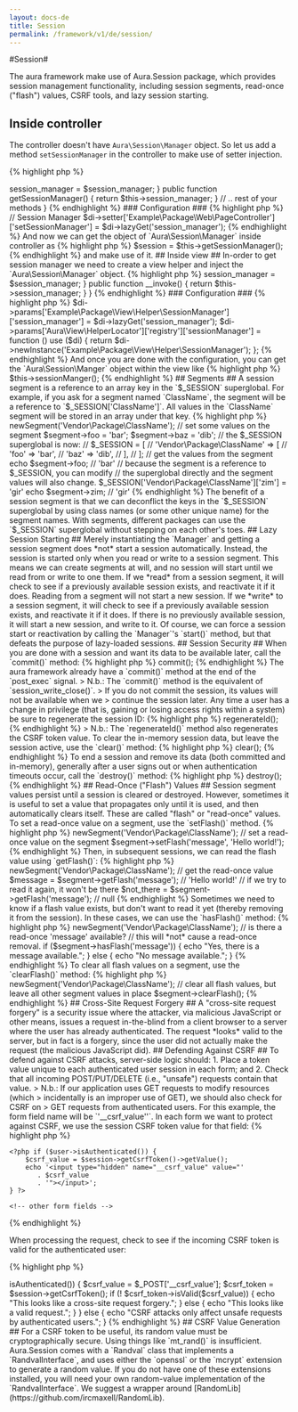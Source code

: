 ```yaml
---
layout: docs-de
title: Session
permalink: /framework/v1/de/session/
---
```


#Session#

The aura framework make use of Aura.Session package,
which provides session management functionality, including session
segments, read-once ("flash") values, CSRF tools, and lazy session starting.

## Inside controller ##

The controller doesn't have `Aura\Session\Manager` object. So let us add a
method `setSessionManager` in the controller to make use of setter
injection.

{% highlight php %}
<?php
namespace Example\Package\Web;

use Aura\Framework\Web\Controller\AbstractPage;
use Aura\Session\Manager as SessionManager;

abstract class PageController extends AbstractPage
{
    protected $session_manager;

    public function setSessionManager(SessionManager $session_manager)
    {
        $this->session_manager = $session_manager;
    }

    public function getSessionManager()
    {
        return $this->session_manager;
    }

    // .. rest of your methods
}
{% endhighlight %}

### Configuration ###

{% highlight php %}
// Session Manager
$di->setter['Example\Package\Web\PageController']['setSessionManager'] = $di->lazyGet('session_manager');
{% endhighlight %}

And now we can get the object of `Aura\Session\Manager` inside controller
as

{% highlight php %}
$session = $this->getSessionManager();
{% endhighlight %}

and make use of it.

## Inside view ##

In-order to get session manager we need to create a view helper and
inject the `Aura\Session\Manager` object.

{% highlight php %}
<?php
namespace Example\Package\View\Helper;

use Aura\View\Helper\AbstractHelper;
use Aura\Session\Manager;

class SessionManager extends AbstractHelper
{
    protected $session_manager;

    public function __construct(Manager $session_manager)
    {
        $this->session_manager = $session_manager;
    }

    public function __invoke()
    {
        return $this->session_manager;
    }
}
{% endhighlight %}

### Configuration ###

{% highlight php %}
$di->params['Example\Package\View\Helper\SessionManager']['session_manager'] = $di->lazyGet('session_manager');

$di->params['Aura\View\HelperLocator']['registry']['sessionManager'] = function () use ($di) {
    return $di->newInstance('Example\Package\View\Helper\SessionManager');
};
{% endhighlight %}

And once you are done with the configuration, you can get the
`Aura\Session\Manger` object within the view like

{% highlight php %}
    $this->sessionManger();
{% endhighlight %}

## Segments ##

A session segment is a reference to an array key in the `$_SESSION`
superglobal. For example, if you ask for a segment named `ClassName`, the
segment will be a reference to `$_SESSION['ClassName']`. All values in the
`ClassName` segment will be stored in an array under that key.

{% highlight php %}
<?php
// get a session segment; starts the session if it is not already,
// and creates the $_SESSION key if it does not exist.
$segment = $session->newSegment('Vendor\Package\ClassName');

// set some values on the segment
$segment->foo = 'bar';
$segment->baz = 'dib';

// the $_SESSION superglobal is now:
// $_SESSION = [
//      'Vendor\Package\ClassName' => [
//          'foo' => 'bar',
//          'baz' => 'dib',
//      ],
// ];

// get the values from the segment
echo $segment->foo; // 'bar'

// because the segment is a reference to $_SESSION, you can modify
// the superglobal directly and the segment values will also change.
$_SESSION['Vendor\Package\ClassName']['zim'] = 'gir'
echo $segment->zim; // 'gir'
{% endhighlight %}

The benefit of a session segment is that we can deconflict the keys in the
`$_SESSION` superglobal by using class names (or some other unique name) for
the segment names. With segments, different packages can use the `$_SESSION`
superglobal without stepping on each other's toes.


## Lazy Session Starting ##

Merely instantiating the `Manager` and getting a session segment does *not*
start a session automatically. Instead, the session is started only when you
read or write to a session segment.  This means we can create segments at
will, and no session will start until we read from or write to one them.

If we *read* from a session segment, it will check to see if a previously
available session exists, and reactivate it if it does. Reading from a segment
will not start a new session.

If we *write* to a session segment, it will check to see if a previously
available session exists, and reactivate it if it does. If there is no
previously available session, it will start a new session, and write to it.

Of course, we can force a session start or reactivation by calling the
`Manager`'s `start()` method, but that defeats the purpose of lazy-loaded
sessions.


## Session Security ##

When you are done with a session and want its data to be available later, call
the `commit()` method:

{% highlight php %}
<?php
$session->commit();
{% endhighlight %}

The aura framework already have a `commit()` method at the end of the
`post_exec` signal.

> N.b.: The `commit()` method is the equivalent of `session_write_close()`.
> If you do not commit the session, its values will not be available when we
> continue the session later.

Any time a user has a change in privilege (that is, gaining or losing access
rights within a system) be sure to regenerate the session ID:

{% highlight php %}
<?php
$session->regenerateId();
{% endhighlight %}

> N.b.: The `regenerateId()` method also regenerates the CSRF token value.

To clear the in-memory session data, but leave the session active, use the
`clear()` method:

{% highlight php %}
<?php
$session->clear();
{% endhighlight %}

To end a session and remove its data (both committed and in-memory), generally
after a user signs out or when authentication timeouts occur, call the
`destroy()` method:

{% highlight php %}
<?php
$session->destroy();
{% endhighlight %}

## Read-Once ("Flash") Values ##

Session segment values persist until a session is cleared or destroyed.
However, sometimes it is useful to set a value that propagates only until it
is used, and then automatically clears itself. These are called "flash" or
"read-once" values.

To set a read-once value on a segment, use the `setFlash()` method.

{% highlight php %}
<?php
// get a segment
$segment = $session->newSegment('Vendor\Package\ClassName');

// set a read-once value on the segment
$segment->setFlash('message', 'Hello world!');
{% endhighlight %}

Then, in subsequent sessions, we can read the flash value using `getFlash()`:

{% highlight php %}
<?php
// get a segment
$segment = $session->newSegment('Vendor\Package\ClassName');

// get the read-once value
$message = $segment->getFlash('message'); // 'Hello world!'

// if we try to read it again, it won't be there
$not_there = $segment->getFlash('message'); // null
{% endhighlight %}

Sometimes we need to know if a flash value exists, but don't want to read it
yet (thereby removing it from the session). In these cases, we can use the
`hasFlash()` method:

{% highlight php %}
<?php
// get a segment
$segment = $session->newSegment('Vendor\Package\ClassName');

// is there a read-once 'message' available?
// this will *not* cause a read-once removal.
if ($segment->hasFlash('message')) {
    echo "Yes, there is a message available.";
} else {
    echo "No message available.";
}
{% endhighlight %}

To clear all flash values on a segment, use the `clearFlash()` method:

{% highlight php %}
<?php
// get a segment
$segment = $session->newSegment('Vendor\Package\ClassName');

// clear all flash values, but leave all other segment values in place
$segment->clearFlash();
{% endhighlight %}


## Cross-Site Request Forgery ##

A "cross-site request forgery" is a security issue where the attacker, via
malicious JavaScript or other means, issues a request in-the-blind from a
client browser to a server where the user has already authenticated. The
request *looks* valid to the server, but in fact is a forgery, since the user
did not actually make the request (the malicious JavaScript did).

<http://en.wikipedia.org/wiki/Cross-site_request_forgery>

## Defending Against CSRF ##

To defend against CSRF attacks, server-side logic should:

1. Place a token value unique to each authenticated user session in each form;
   and

2. Check that all incoming POST/PUT/DELETE (i.e., "unsafe") requests contain
   that value.

> N.b.: If our application uses GET requests to modify resources (which
> incidentally is an improper use of GET), we should also check for CSRF on
> GET requests from authenticated users.

For this example, the form field name will be `'__csrf_value''`. In each form
we want to protect against CSRF, we use the session CSRF token value for that
field:

{% highlight php %}
<?php
/**
 * @var Vendor\Package\User $user A user-authentication object.
 * @var Aura\Session\Manager $session A session management object.
 */
?>
<form method="post">

    <?php if ($user->isAuthenticated()) {
        $csrf_value = $session->getCsrfToken()->getValue();
        echo '<input type="hidden" name="__csrf_value" value="'
           . $csrf_value
           . '"></input>';
    } ?>

    <!-- other form fields -->

</form>
{% endhighlight %}

When processing the request, check to see if the incoming CSRF token is valid
for the authenticated user:

{% highlight php %}
<?php
/**
 * @var Vendor\Package\User $user A user-authentication object.
 * @var Aura\Session\Manager $session A session management object.
 */

$unsafe = $_SERVER['REQUEST_METHOD'] == 'POST'
       || $_SERVER['REQUEST_METHOD'] == 'PUT'
       || $_SERVER['REQUEST_METHOD'] == 'DELETE';

if ($unsafe && $user->isAuthenticated()) {
    $csrf_value = $_POST['__csrf_value'];
    $csrf_token = $session->getCsrfToken();
    if (! $csrf_token->isValid($csrf_value)) {
        echo "This looks like a cross-site request forgery.";
    } else {
        echo "This looks like a valid request.";
    }
} else {
    echo "CSRF attacks only affect unsafe requests by authenticated users.";
}
{% endhighlight %}

## CSRF Value Generation ##

For a CSRF token to be useful, its random value must be cryptographically
secure. Using things like `mt_rand()` is insufficient. Aura.Session comes with
a `Randval` class that implements a `RandvalInterface`, and uses either the
`openssl` or the `mcrypt` extension to generate a random value. If you do not
have one of these extensions installed, you will need your own random-value
implementation of the `RandvalInterface`. We suggest a wrapper around
[RandomLib](https://github.com/ircmaxell/RandomLib).
